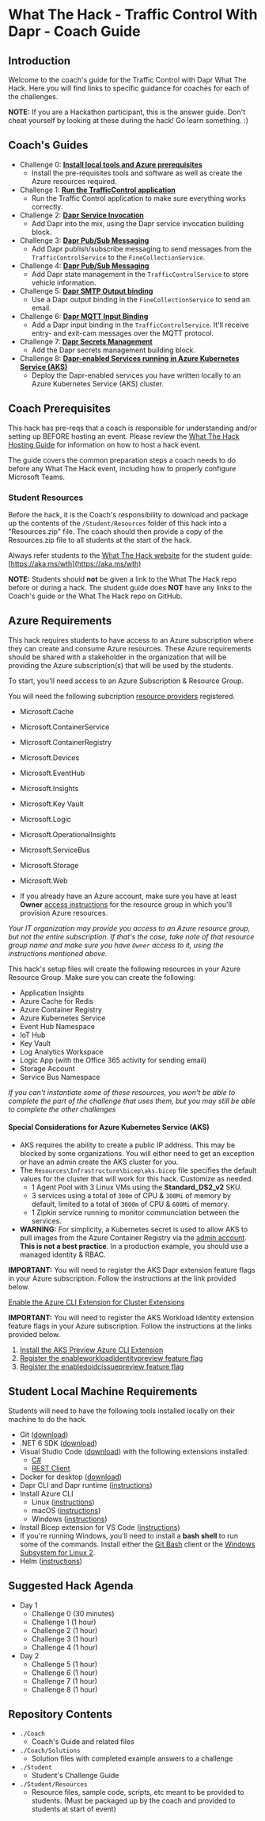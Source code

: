 # What The Hack - Traffic Control With Dapr - Coach Guide

## Introduction

Welcome to the coach's guide for the Traffic Control with Dapr What The Hack. Here you will find links to specific guidance for coaches for each of the challenges.

**NOTE:** If you are a Hackathon participant, this is the answer guide. Don't cheat yourself by looking at these during the hack! Go learn something. :)

## Coach's Guides

-   Challenge 0: **[Install local tools and Azure prerequisites](Solution-00.md)**
    -   Install the pre-requisites tools and software as well as create the Azure resources required.
-   Challenge 1: **[Run the TrafficControl application](Solution-01.md)**
    -   Run the Traffic Control application to make sure everything works correctly.
-   Challenge 2: **[Dapr Service Invocation](Solution-02.md)**
    -   Add Dapr into the mix, using the Dapr service invocation building block.
-   Challenge 3: **[Dapr Pub/Sub Messaging](Solution-03.md)**
    -   Add Dapr publish/subscribe messaging to send messages from the `TrafficControlService` to the `FineCollectionService`.
-   Challenge 4: **[Dapr Pub/Sub Messaging](Solution-04.md)**
    -   Add Dapr state management in the `TrafficControlService` to store vehicle information.
-   Challenge 5: **[Dapr SMTP Output binding](Solution-05.md)**
    -   Use a Dapr output binding in the `FineCollectionService` to send an email.
-   Challenge 6: **[Dapr MQTT Input Binding](Solution-06.md)**
    -   Add a Dapr input binding in the `TrafficControlService`. It'll receive entry- and exit-cam messages over the MQTT protocol.
-   Challenge 7: **[Dapr Secrets Management](Solution-07.md)**
    -   Add the Dapr secrets management building block.
-   Challenge 8: **[Dapr-enabled Services running in Azure Kubernetes Service (AKS)](Solution-08.md)**
    -   Deploy the Dapr-enabled services you have written locally to an Azure Kubernetes Service (AKS) cluster.

## Coach Prerequisites

This hack has pre-reqs that a coach is responsible for understanding and/or setting up BEFORE hosting an event. Please review the [What The Hack Hosting Guide](https://aka.ms/wthhost) for information on how to host a hack event.

The guide covers the common preparation steps a coach needs to do before any What The Hack event, including how to properly configure Microsoft Teams.

### Student Resources

Before the hack, it is the Coach's responsibility to download and package up the contents of the `/Student/Resources` folder of this hack into a "Resources.zip" file. The coach should then provide a copy of the Resources.zip file to all students at the start of the hack.

Always refer students to the [What The Hack website](https://aka.ms/wth) for the student guide: [https://aka.ms/wth](https://aka.ms/wth)

**NOTE:** Students should **not** be given a link to the What The Hack repo before or during a hack. The student guide does **NOT** have any links to the Coach's guide or the What The Hack repo on GitHub.

## Azure Requirements

This hack requires students to have access to an Azure subscription where they can create and consume Azure resources. These Azure requirements should be shared with a stakeholder in the organization that will be providing the Azure subscription(s) that will be used by the students.

To start, you'll need access to an Azure Subscription & Resource Group.

You will need the following subcription [resource providers](https://learn.microsoft.com/en-us/azure/azure-resource-manager/management/resource-providers-and-types) registered.

-   Microsoft.Cache
-   Microsoft.ContainerService
-   Microsoft.ContainerRegistry
-   Microsoft.Devices
-   Microsoft.EventHub
-   Microsoft.Insights
-   Microsoft.Key Vault
-   Microsoft.Logic
-   Microsoft.OperationalInsights
-   Microsoft.ServiceBus
-   Microsoft.Storage
-   Microsoft.Web

-   If you already have an Azure account, make sure you have at least **Owner** [access instructions](https://docs.microsoft.com/azure/role-based-access-control/check-access) for the resource group in which you'll provision Azure resources.

_Your IT organization may provide you access to an Azure resource group, but not the entire subscription. If that's the case, take note of that resource group name and make sure you have `Owner` access to it, using the instructions mentioned above._

This hack's setup files will create the following resources in your Azure Resource Group. Make sure you can create the following:

-   Application Insights
-   Azure Cache for Redis
-   Azure Container Registry
-   Azure Kubernetes Service
-   Event Hub Namespace
-   IoT Hub
-   Key Vault
-   Log Analytics Workspace
-   Logic App (with the Office 365 activity for sending email)
-   Storage Account
-   Service Bus Namespace

_If you can't instantiate some of these resources, you won't be able to complete the part of the challenge that uses them, but you may still be able to complete the other challenges_

#### Special Considerations for Azure Kubernetes Service (AKS)

-   AKS requires the ability to create a public IP address. This may be blocked by some organizations. You will either need to get an exception or have an admin create the AKS cluster for you.
-   The `Resources\Infrastructure\bicep\aks.bicep` file specifies the default values for the cluster that will work for this hack. Customize as needed.
    -   1 Agent Pool with 3 Linux VMs using the **Standard_DS2_v2** SKU.
    -   3 services using a total of `300m` of CPU & `300Mi` of memory by default, limited to a total of `3000m` of CPU & `600Mi` of memory.
    -   1 Zipkin service running to monitor communciation between the services.
-   **WARNING:** For simplicity, a Kubernetes secret is used to allow AKS to pull images from the Azure Container Registry via the [admin account](https://docs.microsoft.com/en-us/azure/container-registry/container-registry-authentication?tabs=azure-cli#admin-account). **This is not a best practice**. In a production example, you should use a managed identity & RBAC.

**IMPORTANT:** You will need to register the AKS Dapr extension feature flags in your Azure subscription. Follow the instructions at the link provided below.

[Enable the Azure CLI Extension for Cluster Extensions](https://docs.dapr.io/developing-applications/integrations/azure/azure-kubernetes-service-extension/#enable-the-azure-cli-extension-for-cluster-extensions)

**IMPORTANT:** You will need to register the AKS Workload Identity extension feature flags in your Azure subscription. Follow the instructions at the links provided below.

1.  [Install the AKS Preview Azure CLI Extension](https://learn.microsoft.com/en-us/azure/aks/workload-identity-deploy-cluster#install-the-aks-preview-azure-cli-extension)
1.  [Register the enableworkloadidentitypreview feature flag](https://learn.microsoft.com/en-us/azure/aks/workload-identity-deploy-cluster#register-the-enableworkloadidentitypreview-feature-flag)
1.  [Register the enabledoidcissuepreview feature flag](https://learn.microsoft.com/en-us/azure/aks/workload-identity-deploy-cluster#register-the-enableoidcissuerpreview-feature-flag)

## Student Local Machine Requirements

Students will need to have the following tools installed locally on their machine to do the hack.

-   Git ([download](https://git-scm.com/))
-   .NET 6 SDK ([download](https://dotnet.microsoft.com/download/dotnet/6.0))
-   Visual Studio Code ([download](https://code.visualstudio.com/download)) with the following extensions installed:
    -   [C#](https://marketplace.visualstudio.com/items?itemName=ms-dotnettools.csharp)
    -   [REST Client](https://marketplace.visualstudio.com/items?itemName=humao.rest-client)
-   Docker for desktop ([download](https://www.docker.com/products/docker-desktop))
-   Dapr CLI and Dapr runtime ([instructions](https://docs.dapr.io/getting-started/install-dapr-selfhost/))
-   Install Azure CLI
    -   Linux ([instructions](https://docs.microsoft.com/en-us/cli/azure/install-azure-cli-linux?pivots=apt))
    -   macOS ([instructions](https://docs.microsoft.com/en-us/cli/azure/install-azure-cli-macos))
    -   Windows ([instructions](https://docs.microsoft.com/en-us/cli/azure/install-azure-cli-windows?tabs=azure-cli))
-   Install Bicep extension for VS Code ([instructions](https://marketplace.visualstudio.com/items?itemName=ms-azuretools.vscode-bicep))
-   If you're running Windows, you'll need to install a **bash shell** to run some of the commands. Install either the [Git Bash](https://git-scm.com/downloads) client or the [Windows Subsystem for Linux 2](https://docs.microsoft.com/en-us/windows/wsl/install-win10).
-   Helm ([instructions](https://helm.sh/docs/intro/install/))

## Suggested Hack Agenda

-   Day 1
    -   Challenge 0 (30 minutes)
    -   Challenge 1 (1 hour)
    -   Challenge 2 (1 hour)
    -   Challenge 3 (1 hour)
    -   Challenge 4 (1 hour)
-   Day 2
    -   Challenge 5 (1 hour)
    -   Challenge 6 (1 hour)
    -   Challenge 7 (1 hour)
    -   Challenge 8 (1 hour)

## Repository Contents

-   `./Coach`
    -   Coach's Guide and related files
-   `./Coach/Solutions`
    -   Solution files with completed example answers to a challenge
-   `./Student`
    -   Student's Challenge Guide
-   `./Student/Resources`
    -   Resource files, sample code, scripts, etc meant to be provided to students. (Must be packaged up by the coach and provided to students at start of event)
